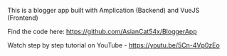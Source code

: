 This is a blogger app built with Amplication (Backend) and VueJS (Frontend)

Find the code here: https://github.com/AsianCat54x/BloggerApp

Watch step by step tutorial on YouTube - https://youtu.be/5Cn-4Vp0zEo
